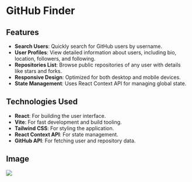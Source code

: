 # GitHub Finder

## Features

- **Search Users**: Quickly search for GitHub users by username.
- **User Profiles**: View detailed information about users, including bio, location, followers, and following.
- **Repositories List**: Browse public repositories of any user with details like stars and forks.
- **Responsive Design**: Optimized for both desktop and mobile devices.
- **State Management**: Uses React Context API for managing global state.

## Technologies Used

- **React**: For building the user interface.
- **Vite**: For fast development and build tooling.
- **Tailwind CSS**: For styling the application.
- **React Context API**: For state management.
- **GitHub API**: For fetching user and repository data.

## Image

<img src='assets/1.png'></img>
